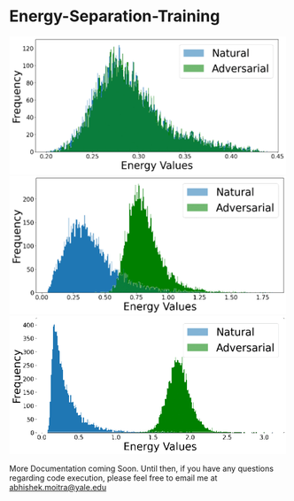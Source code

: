 # Energy-Separation-Training

<img src="/gifs/stage_1.gif" width="500" height="250"/>
<img src="/gifs/stage_2.gif" width="500" height="250"/>
<img src="/gifs/stage_3.gif" width="500" height="250"/>

More Documentation coming Soon. Until then, if you have any questions regarding code execution, please feel free to email me at abhishek.moitra@yale.edu
